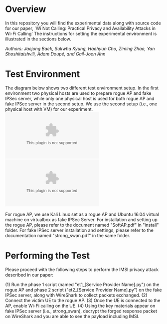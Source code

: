 # Overview
In this repository you will find the experimental data along with source code for our paper, 'Wi Not Calling: Practical Privacy and Availability Attacks in Wi-Fi Calling'
The instructions for setting the experimental environment is illustrated in the sections below.

*Authors: Jaejong Baek, Sukwha Kyung, Haehyun Cho, Ziming Zhao, Yan Shoshitaishvili, Adam Doupé, and Gail-Joon Ahn*

# Test Environment
The diagram below shows two different test environment setup. In the first environment two physical hosts are used to prepare rogue AP and fake IPSec server, while only one physical host is used for both rogue AP and fake IPSec server in the second setup. We use the second setup (i.e., one physical host with VM) for our experiment.
![alt text](/images/diagram.eps)
![alt text](/images/Diagram1.eps)

For rogue AP, we use Kali Linux set as a rogue AP and Ubuntu 16.04 virtual machine on virtualbox as fake IPSec Server.
For installation and setting up the rogue AP, please refer to the document named "SoftAP.pdf" in "install" folder.
For fake IPSec server installation and settings, please refer to the documentation named "strong_swan.pdf" in the same folder.

# Performing the Test
Please proceed with the following steps to perform the IMSI privacy attack described in our paper:

(1) Run the phase 1 script (named "et1_[Service Provider Name].py") on the rogue AP and phase 2 script ("et2_[Service Provider Name].py") on the fake IPSec server, along with WireShark to collect packets exchanged.
(2) Connect the victim UE to the rogue AP.
(3) Once the UE is connected to the AP, enable Wi-Fi calling on the UE.
(4) Using the key materials appear on fake IPSec server (i.e., strong_swan), decrypt the forged response packet on WireShark and you are able to see the payload including IMSI.